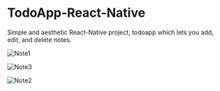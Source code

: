 # TodoApp-React-Native
Simple and aesthetic React-Native project, todoapp which lets you add, edit, and delete notes.

![Note1](https://imgur.com/a/4HYtvck)

![Note3](https://drive.google.com/file/d/1_heV9aLVgd-o89FOT3z5D_TJ-XVm29xA/view?usp=sharing)

![Note2](https://drive.google.com/file/d/1lm4DiKjnMH540LsCKhZW11yFMJQM-bVa/view?usp=sharing)
